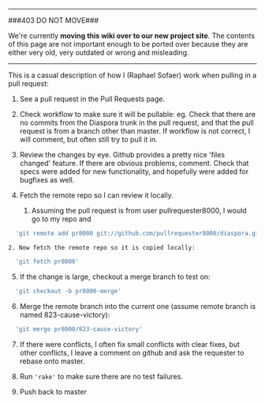 ----

###403 DO NOT MOVE###

We're currently **moving this wiki over to our new project site**. The contents of this page are not important enough to be ported over because they are either very old, very outdated or wrong and misleading. 

----

This is a casual description of how I (Raphael Sofaer) work when pulling in a pull request:

1. See a pull request in the Pull Requests page.

2. Check workflow to make sure it will be pullable:  eg. Check that there are no commits from the Diaspora trunk in the pull request, and that the pull request is from a branch other than master.  If workflow is not correct, I will comment, but often still try to pull it in.

3. Review the changes by eye.  Github provides a pretty nice 'files changed' feature.  If there are obvious problems, comment.  Check that specs were added for new functionality, and hopefully were added for bugfixes as well.

4. Fetch the remote repo so I can review it locally.

    1. Assuming the pull request is from user pullrequester8000, I would go to my repo and 
```bash
  'git remote add pr8000 git://github.com/pullrequester8000/diaspora.git'
```
  
    2. Now fetch the remote repo so it is copied locally:
```bash
  'git fetch pr8000'
```
5. If the change is large, checkout a merge branch to test on:
```bash
  'git checkout -b pr8000-merge'
```
6. Merge the remote branch into the current one (assume remote branch is named 823-cause-victory):
```bash
  'git merge pr8000/823-cause-victory'
```
7. If there were conflicts, I often fix small conflicts with clear fixes, but other conflicts, I leave a comment on github and ask the requester to rebase onto master.

8. Run ```'rake'``` to make sure there are no test failures.

9. Push back to master